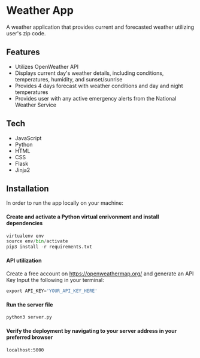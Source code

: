 # Weather App
A weather application that provides current and forecasted weather utilizing user's zip code.
 

## Features
- Utilizes OpenWeather API 
- Displays current day's weather details, including conditions, temperatures, humidity, and sunset/sunrise
- Provides 4 days forecast with weather conditions and day and night temperatures
- Provides user with any active emergency alerts from the National Weather Service

## Tech
- JavaScript
- Python
- HTML
- CSS
- Flask
- Jinja2

## Installation

In order to run the app locally on your machine: 

#### Create and activate a Python virtual enrivonment and install dependencies
````python
virtualenv env
source env/bin/activate
pip3 install -r requirements.txt
````
#### API utilization
Create a free account on https://openweathermap.org/ and generate an API Key
Input the following in your terminal: 
````python
export API_KEY='YOUR_API_KEY_HERE'
````

#### Run the server file
````python
python3 server.py
````
#### Verify the deployment by navigating to your server address in your preferred browser
```
localhost:5000
```




